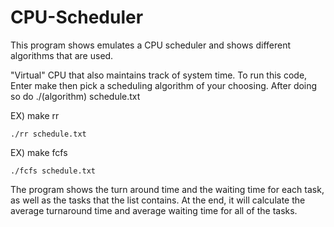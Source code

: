 # CPU-Scheduler
This program shows emulates a CPU scheduler and shows different algorithms that are used.

"Virtual" CPU that also maintains track of system time.
To run this code, Enter make then pick a scheduling algorithm of your 
choosing. After doing so do ./(algorithm) schedule.txt

EX) make rr
    
    ./rr schedule.txt
EX) make fcfs
    
    ./fcfs schedule.txt

The program shows the turn around time and the waiting time for each task, as well as the tasks that the list contains. At the end, it will 
calculate the average turnaround time and average waiting time for all
of the tasks.
